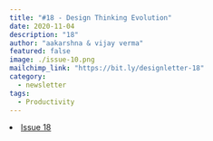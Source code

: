 ```yaml
---
title: "#18 - Design Thinking Evolution"
date: 2020-11-04
description: "18"
author: "aakarshna & vijay verma"
featured: false
image: ./issue-10.png
mailchimp_link: "https://bit.ly/designletter-18"
category:
  - newsletter
tags:
  - Productivity
---
```

<li><a href="https://bit.ly/designletter-18">Issue 18</a></li>
